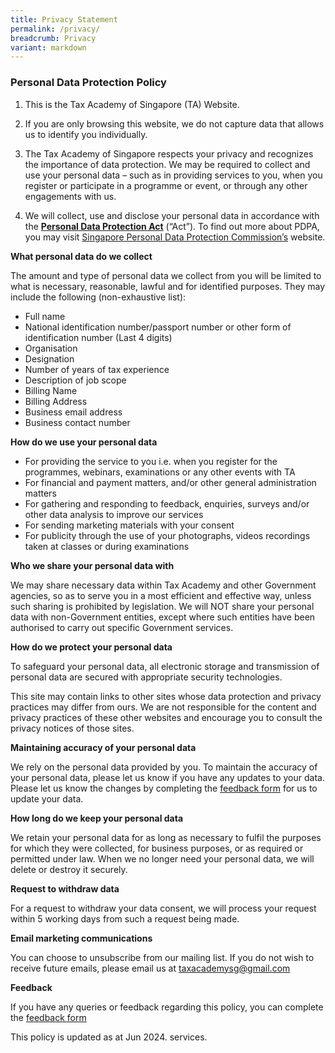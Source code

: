 ```yaml
---
title: Privacy Statement
permalink: /privacy/
breadcrumb: Privacy
variant: markdown
---
```

### **Personal Data Protection Policy**

1.  This is the Tax Academy of Singapore (TA) Website.

2.  If you are only browsing this website, we do not capture data that allows us to identify you individually.

3. The Tax Academy of Singapore respects your privacy and recognizes the importance of data protection. We may be required to collect and use your personal data – such as in providing services to you, when you register or participate in a programme or event, or through any other engagements with us.
4.  We will collect, use and disclose your personal data in accordance with the [**Personal Data Protection Act**](https://sso.agc.gov.sg/Act/PDPA2012) (“Act”). To find out more about PDPA, you may visit [Singapore Personal Data Protection Commission’s](https://www.pdpc.gov.sg/home) website.


**What personal data do we collect**

The amount and type of personal data we collect from you will be limited to what is necessary, reasonable, lawful and for identified purposes. They may include the following (non-exhaustive list):

*   Full name
*   National identification number/passport number or other form of identification number (Last 4 digits)
*   Organisation
*   Designation
*   Number of years of tax experience
*   Description of job scope
*   Billing Name
*   Billing Address
*   Business email address
*   Business contact number

**How do we use your personal data**

*   For providing the service to you i.e. when you register for the programmes, webinars, examinations or any other events with TA
*   For financial and payment matters, and/or other general administration matters
*   For gathering and responding to feedback, enquiries, surveys and/or other data analysis to improve our services
*   For sending marketing materials with your consent
*   For publicity through the use of your photographs, videos recordings taken at classes or during examinations

**Who we share your personal data with**

We may share necessary data within Tax Academy and other Government agencies, so as to serve you in a most efficient and effective way, unless such sharing is prohibited by legislation. We will NOT share your personal data with non-Government entities, except where such entities have been authorised to carry out specific Government services.

**How do we protect your personal data**

To safeguard your personal data, all electronic storage and transmission of personal data are secured with appropriate security technologies.

This site may contain links to other sites whose data protection and privacy practices may differ from ours. We are not responsible for the content and privacy practices of these other websites and encourage you to consult the privacy notices of those sites.

**Maintaining accuracy of your personal data**

We rely on the personal data provided by you. To maintain the accuracy of your personal data, please let us know if you have any updates to your data. Please let us know the changes by completing the [feedback form](https://form.gov.sg/5d2c51283703d80011e52615) for us to update your data.

**How long do we keep your personal data**

We retain your personal data for as long as necessary to fulfil the purposes for which they were collected, for business purposes, or as required or permitted under law. When we no longer need your personal data, we will delete or destroy it securely.

**Request to withdraw data**

For a request to withdraw your data consent, we will process your request within 5 working days from such a request being made.

**Email marketing communications**

You can choose to unsubscribe from our mailing list. If you do not wish to receive future emails, please email us at [taxacademysg@gmail.com](mailto:taxacademysg@gmail.com)

**Feedback**

If you have any queries or feedback regarding this policy, you can complete the [feedback form](https://form.gov.sg/5d2c51283703d80011e52615)  

This policy is updated as at Jun 2024.
services.